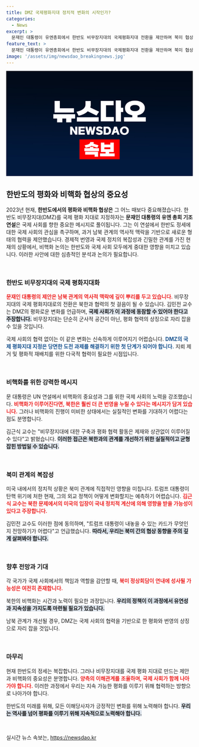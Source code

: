 ```yaml
---
title: DMZ 국제평화지대 정치적 변화의 시작인가?
categories:
  - News
excerpt: >
  문재인 대통령이 유엔총회에서 한반도 비무장지대의 국제평화지대 전환을 제안하며 북미 협상의 새로운 전환점을 이끌고자 했습니다. 하지만 트럼프 대통령의 내정 혼란과 탄핵 논의가 국제 협상에 미칠 영향은 여전히 불확실합니다. 클릭하고 자세한 내용을 확인해 보세요!
feature_text: >
  문재인 대통령이 유엔총회에서 한반도 비무장지대의 국제평화지대 전환을 제안하며 북미 협상의 새로운 전환점을 이끌고자 했습니다. 하지만 트럼프 대통령의 내정 혼란과 탄핵 논의가 국제 협상에 미칠 영향은 여전히 불확실합니다. 클릭하고 자세한 내용을 확인해 보세요!
image: '/assets/img/newsdao_breakingnews.jpg'
---
```


<p><img src="/assets/img/newsdao_breakingnews.jpg" alt="implanttips 속보" /></p>

<h2>한반도의 평화와 비핵화 협상의 중요성</h2>

<p>2023년 현재, <strong>한반도에서의 평화와 비핵화 협상은</strong> 그 어느 때보다 중요해졌습니다. 한반도 비무장지대(DMZ)를 국제 평화 지대로 지정하자는 <strong>문재인 대통령의 유엔 총회 기조 연설</strong>은 국제 사회를 향한 중요한 메시지로 풀이됩니다. 그는 이 연설에서 한반도 정세에 대한 국제 사회의 관심을 촉구하며, 과거 남북 관계의 역사적 맥락을 기반으로 새로운 형태의 협력을 제안했습니다. 경제적 번영과 국제 정치의 복잡성과 긴밀한 관계를 가진 현재의 상황에서, 비핵화 논의는 한반도와 국제 사회 모두에게 중대한 영향을 미치고 있습니다. 이러한 사안에 대한 심층적인 분석과 논의가 필요합니다.</p>

<p data-ke-size="size16">&nbsp;</p>

<h3>한반도 비무장지대의 국제 평화지대화</h3>

<p><b><span style="color: #ee2323;">문재인 대통령의 제안은 남북 관계의 역사적 맥락에 깊이 뿌리를 두고 있습니다.</span></b> 비무장지대의 국제 평화지대로의 전환은 북한과 협력의 첫 걸음이 될 수 있습니다. 김민전 교수는 DMZ의 평화로운 변화를 언급하며, <b><span style="background-color: #21538527;">국제 사회가 이 과정에 동참할 수 있어야 한다고 주장합니다.</span></b> 비무장지대는 단순히 군사적 공간이 아닌, 평화 협력의 상징으로 자리 잡을 수 있을 것입니다. </p>

<p>국제 사회의 협력 없이는 이 같은 변화는 신속하게 이루어지기 어렵습니다. <b><span style="color: #1a5490;">DMZ의 국제 평화지대 지정은 당면한 도전 과제를 해결하기 위한 첫 단계가 되어야 합니다.</span></b> 지뢰 제거 및 평화적 재배치를 위한 다국적 협력이 필요한 시점입니다. </p>

<p data-ke-size="size16">&nbsp;</p>

<h3>비핵화를 위한 강력한 메시지</h3>

<p>문 대통령은 UN 연설에서 비핵화의 중요성과 그를 위한 국제 사회의 노력을 강조했습니다. <b><span style="color: #ee2323;">비핵화가 이루어진다면, 북한은 훨씬 더 큰 번영을 누릴 수 있다는 메시지가 담겨 있습니다.</span></b> 그러나 비핵화의 진행이 미비한 상태에서는 실질적인 변화를 기대하기 어렵다는 점도 분명합니다.</p>

<p>김근식 교수는 "비무장지대에 대한 구축과 평화 협력 활동은 제재와 상관없이 이루어질 수 있다"고 밝혔습니다. <b><span style="background-color: #21538527;">이러한 접근은 북한과의 관계를 개선하기 위한 실질적이고 균형 잡힌 방법일 수 있습니다.</span></b> </p>

<p data-ke-size="size16">&nbsp;</p>

<h3>북미 관계의 복잡성</h3>

<p>미국 내에서의 정치적 상황은 북미 관계에 직접적인 영향을 미칩니다. 트럼프 대통령이 탄핵 위기에 처한 현재, 그의 외교 정책이 어떻게 변화할지는 예측하기 어렵습니다. <b><span style="color: #ee2323;">김근식 교수는 북한 문제에서의 미국의 입장이 국내 정치적 계산에 의해 영향을 받을 가능성이 있다고 주장합니다.</span></b> </p>

<p>김민전 교수도 이러한 점에 동의하며, "트럼프 대통령이 내놓을 수 있는 카드가 무엇인지 전망하기가 어렵다"고 언급했습니다. <b><span style="background-color: #21538527;">따라서, 우리는 북미 간의 협상 동향을 주의 깊게 살펴봐야 합니다.</span></b> </p>

<p data-ke-size="size16">&nbsp;</p>

<h3>향후 전망과 기대</h3>

<p>각 국가가 국제 사회에서의 책임과 역할을 감안할 때, <b><span style="color: #ee2323;">북미 정상회담이 연내에 성사될 가능성은 여전히 존재합니다.</span></b> </p>

<p>북한의 비핵화는 시간과 노력이 필요한 과정입니다. <b><span style="background-color: #21538527;">우리의 정책이 이 과정에서 유연성과 지속성을 가지도록 마련될 필요가 있습니다.</span></b> </p>

<p>남북 관계가 개선될 경우, DMZ는 국제 사회의 협력을 기반으로 한 평화와 번영의 상징으로 자리 잡을 것입니다. </p>

<p data-ke-size="size16">&nbsp;</p>

<h3>마무리</h3>

<p>현재 한반도의 정세는 복잡합니다. 그러나 비무장지대를 국제 평화 지대로 만드는 제안과 비핵화의 중요성은 분명합니다. <b><span style="color: #ee2323;">양측의 이해관계를 조율하며, 국제 사회가 함께 나아가야 합니다.</span></b> 이러한 과정에서 우리는 지속 가능한 평화를 이루기 위해 협력하는 방향으로 나아가야 합니다. </p>

<p>한반도의 미래를 위해, 모든 이해당사자가 긍정적인 변화를 위해 노력해야 합니다. <b><span style="background-color: #21538527;">우리는 역사를 넘어 평화를 이루기 위해 지속적으로 노력해야 합니다.</span></b> </p>

<p data-ke-size="size16">&nbsp;</p>
실시간 뉴스 속보는, <a href="https://newsdao.kr" rel="dofollow">https://newsdao.kr</a>


